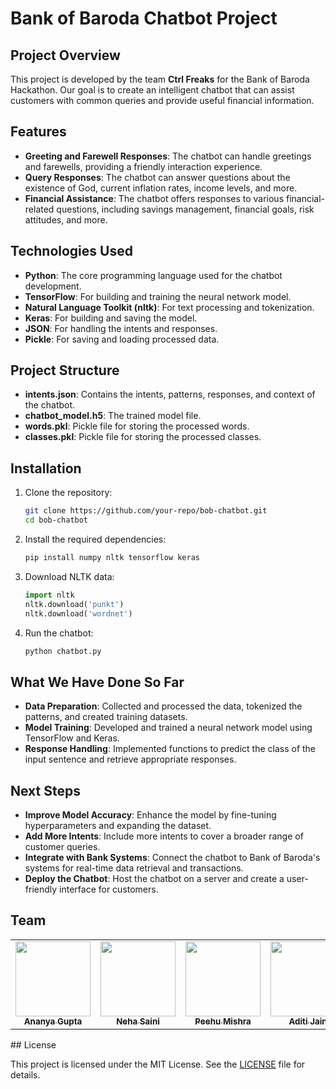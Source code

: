 # Bank of Baroda Chatbot Project

## Project Overview

This project is developed by the team **Ctrl Freaks** for the Bank of Baroda Hackathon. Our goal is to create an intelligent chatbot that can assist customers with common queries and provide useful financial information.

## Features

- **Greeting and Farewell Responses**: The chatbot can handle greetings and farewells, providing a friendly interaction experience.
- **Query Responses**: The chatbot can answer questions about the existence of God, current inflation rates, income levels, and more.
- **Financial Assistance**: The chatbot offers responses to various financial-related questions, including savings management, financial goals, risk attitudes, and more.

## Technologies Used

- **Python**: The core programming language used for the chatbot development.
- **TensorFlow**: For building and training the neural network model.
- **Natural Language Toolkit (nltk)**: For text processing and tokenization.
- **Keras**: For building and saving the model.
- **JSON**: For handling the intents and responses.
- **Pickle**: For saving and loading processed data.

## Project Structure

- **intents.json**: Contains the intents, patterns, responses, and context of the chatbot.
- **chatbot_model.h5**: The trained model file.
- **words.pkl**: Pickle file for storing the processed words.
- **classes.pkl**: Pickle file for storing the processed classes.

## Installation

1. Clone the repository:
    ```bash
    git clone https://github.com/your-repo/bob-chatbot.git
    cd bob-chatbot
    ```

2. Install the required dependencies:
    ```bash
    pip install numpy nltk tensorflow keras
    ```

3. Download NLTK data:
    ```python
    import nltk
    nltk.download('punkt')
    nltk.download('wordnet')
    ```

4. Run the chatbot:
    ```bash
    python chatbot.py
    ```

## What We Have Done So Far

- **Data Preparation**: Collected and processed the data, tokenized the patterns, and created training datasets.
- **Model Training**: Developed and trained a neural network model using TensorFlow and Keras.
- **Response Handling**: Implemented functions to predict the class of the input sentence and retrieve appropriate responses.

## Next Steps

- **Improve Model Accuracy**: Enhance the model by fine-tuning hyperparameters and expanding the dataset.
- **Add More Intents**: Include more intents to cover a broader range of customer queries.
- **Integrate with Bank Systems**: Connect the chatbot to Bank of Baroda's systems for real-time data retrieval and transactions.
- **Deploy the Chatbot**: Host the chatbot on a server and create a user-friendly interface for customers.

## Team

 <table>
  <p align="center">
  <tr>
    <td align="center"><a href="https://github.com/ananyag309"><img src="https://avatars.githubusercontent.com/u/145869907?v=4" width="120px;" alt=""/><br/><sub><b>Ananya Gupta</b></sub></a></td>
    <td align="center"><a href="https://github.com/neha23nov"><img src="https://avatars.githubusercontent.com/u/145911161?v=4" width="120px;" alt=""/><br/><sub><b>Neha Saini</b></sub></a></td>
    <td align="center"><a href="https://github.com/Peehu1308"><img src="https://avatars.githubusercontent.com/u/145141126?v=4" width="120px;" alt=""/><br/><sub><b>Peehu Mishra</b></sub></a></td>
    <td align="center"><a href="https://github.com/Aditijainnn"><img src="https://avatars.githubusercontent.com/u/144632601?v=4" width="120px;" alt=""/><br/><sub><b>Aditi Jain</b></sub></a></td>
 </tr>

   </p>
 </table>
## License

This project is licensed under the MIT License. See the [LICENSE](LICENSE) file for details.
